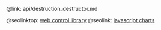 @link: api/destruction_destructor.md

@seolinktop: [web control library](https://webix.com)
@seolink: [javascript charts](https://webix.com/widget/charts/)